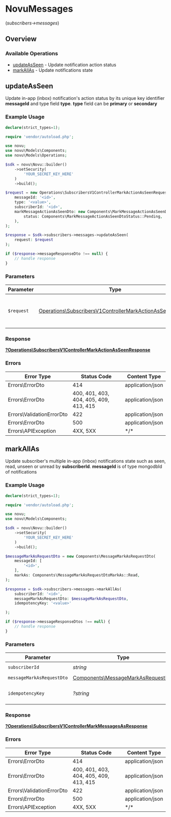 # NovuMessages
(*subscribers->messages*)

## Overview

### Available Operations

* [updateAsSeen](#updateasseen) - Update notification action status
* [markAllAs](#markallas) - Update notifications state

## updateAsSeen

Update in-app (inbox) notification's action status by its unique key identifier **messageId** and type field **type**. 
      **type** field can be **primary** or **secondary**

### Example Usage

```php
declare(strict_types=1);

require 'vendor/autoload.php';

use novu;
use novu\Models\Components;
use novu\Models\Operations;

$sdk = novu\Novu::builder()
    ->setSecurity(
        'YOUR_SECRET_KEY_HERE'
    )
    ->build();

$request = new Operations\SubscribersV1ControllerMarkActionAsSeenRequest(
    messageId: '<id>',
    type: '<value>',
    subscriberId: '<id>',
    markMessageActionAsSeenDto: new Components\MarkMessageActionAsSeenDto(
        status: Components\MarkMessageActionAsSeenDtoStatus::Pending,
    ),
);

$response = $sdk->subscribers->messages->updateAsSeen(
    request: $request
);

if ($response->messageResponseDto !== null) {
    // handle response
}
```

### Parameters

| Parameter                                                                                                                              | Type                                                                                                                                   | Required                                                                                                                               | Description                                                                                                                            |
| -------------------------------------------------------------------------------------------------------------------------------------- | -------------------------------------------------------------------------------------------------------------------------------------- | -------------------------------------------------------------------------------------------------------------------------------------- | -------------------------------------------------------------------------------------------------------------------------------------- |
| `$request`                                                                                                                             | [Operations\SubscribersV1ControllerMarkActionAsSeenRequest](../../Models/Operations/SubscribersV1ControllerMarkActionAsSeenRequest.md) | :heavy_check_mark:                                                                                                                     | The request object to use for the request.                                                                                             |

### Response

**[?Operations\SubscribersV1ControllerMarkActionAsSeenResponse](../../Models/Operations/SubscribersV1ControllerMarkActionAsSeenResponse.md)**

### Errors

| Error Type                             | Status Code                            | Content Type                           |
| -------------------------------------- | -------------------------------------- | -------------------------------------- |
| Errors\ErrorDto                        | 414                                    | application/json                       |
| Errors\ErrorDto                        | 400, 401, 403, 404, 405, 409, 413, 415 | application/json                       |
| Errors\ValidationErrorDto              | 422                                    | application/json                       |
| Errors\ErrorDto                        | 500                                    | application/json                       |
| Errors\APIException                    | 4XX, 5XX                               | \*/\*                                  |

## markAllAs

Update subscriber's multiple in-app (inbox) notifications state such as seen, read, unseen or unread by **subscriberId**. 
      **messageId** is of type mongodbId of notifications

### Example Usage

```php
declare(strict_types=1);

require 'vendor/autoload.php';

use novu;
use novu\Models\Components;

$sdk = novu\Novu::builder()
    ->setSecurity(
        'YOUR_SECRET_KEY_HERE'
    )
    ->build();

$messageMarkAsRequestDto = new Components\MessageMarkAsRequestDto(
    messageId: [
        '<id>',
    ],
    markAs: Components\MessageMarkAsRequestDtoMarkAs::Read,
);

$response = $sdk->subscribers->messages->markAllAs(
    subscriberId: '<id>',
    messageMarkAsRequestDto: $messageMarkAsRequestDto,
    idempotencyKey: '<value>'

);

if ($response->messageResponseDtos !== null) {
    // handle response
}
```

### Parameters

| Parameter                                                                                | Type                                                                                     | Required                                                                                 | Description                                                                              |
| ---------------------------------------------------------------------------------------- | ---------------------------------------------------------------------------------------- | ---------------------------------------------------------------------------------------- | ---------------------------------------------------------------------------------------- |
| `subscriberId`                                                                           | *string*                                                                                 | :heavy_check_mark:                                                                       | N/A                                                                                      |
| `messageMarkAsRequestDto`                                                                | [Components\MessageMarkAsRequestDto](../../Models/Components/MessageMarkAsRequestDto.md) | :heavy_check_mark:                                                                       | N/A                                                                                      |
| `idempotencyKey`                                                                         | *?string*                                                                                | :heavy_minus_sign:                                                                       | A header for idempotency purposes                                                        |

### Response

**[?Operations\SubscribersV1ControllerMarkMessagesAsResponse](../../Models/Operations/SubscribersV1ControllerMarkMessagesAsResponse.md)**

### Errors

| Error Type                             | Status Code                            | Content Type                           |
| -------------------------------------- | -------------------------------------- | -------------------------------------- |
| Errors\ErrorDto                        | 414                                    | application/json                       |
| Errors\ErrorDto                        | 400, 401, 403, 404, 405, 409, 413, 415 | application/json                       |
| Errors\ValidationErrorDto              | 422                                    | application/json                       |
| Errors\ErrorDto                        | 500                                    | application/json                       |
| Errors\APIException                    | 4XX, 5XX                               | \*/\*                                  |